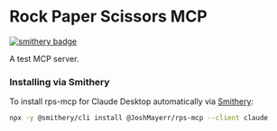 # Rock Paper Scissors MCP

[![smithery badge](https://smithery.ai/badge/@JoshMayerr/rps-mcp)](https://smithery.ai/server/@JoshMayerr/rps-mcp)

A test MCP server.

### Installing via Smithery

To install rps-mcp for Claude Desktop automatically via [Smithery](https://smithery.ai/server/@JoshMayerr/rps-mcp):

```bash
npx -y @smithery/cli install @JoshMayerr/rps-mcp --client claude
```
